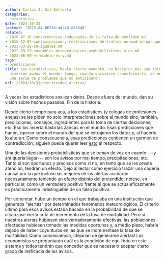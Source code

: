 ```yaml
---
author: Carlos J. Gil Bellosta
categories:
- estadística
date: 2024-10-31
lastmod: '2025-04-06T18:44:40.843340'
related:
- 2018-07-16-consecuencias-indeseadas-de-la-falta-de-humildad.md
- 2015-12-07-contaminacion-y-restricciones-de-trafico-en-madrid-por-que-no-se-puede-ni-prevenir-ni-estimar.md
- 2023-03-28-se-iguales.md
- 2022-09-29-ensembles-meteorologicos-probabilisticos-o-no.md
- 2022-06-09-el-modelo-es-y.md
tags:
- predicciones
title: Los estadísticos, hasta cierto momento, no hicieron más que interpretar de
  diversos modos el mundo; luego, cuando quisieron transformarlo, se encontraron con
  una serie de problemas que no anticiparon
url: /2024/10/31/efectividad-alertas/
---
```


A veces los estadísticos analizan datos. Desde afuera del mundo, dan su visión sobre hechos pasados. Fin de la historia.

Desde cierto tiempo para acá, a los estadísticos (y colegas de profesiones anejas) se les piden no solo interpretaciones sobre el mundo sino, también, predicciones, consejos, ingredientes para la toma de ciertas decisiones, etc. Eso los inserta hasta las zancas en el mundo. Esas predicciones que hacen, operan sobre el mundo del que se extrajeron los datos y, al hacerlo, lo alteran. Como consecuencia, esas predicciones contienen un germen de contradicción; alguien puede querer leer [esto](https://www.lesswrong.com/posts/SwcyMEgLyd4C3Dern/the-parable-of-predict-o-matic) al respecto.

Una de las decisiones probabilísticas que se toman de vez en cuando ---y ahí quería llegar--- son los avisos por mal tiempo, precipitaciones, etc. Tanto si son oportunos y precisos como si no, en tanto que se les preste atención, tendrán un efecto. Dejo al lector como ejercicio trazar una cadena causal por la que incluso las mejores de las alertas acabarán necesariamente teniendo un efecto distinto del pretendido: nótese, en particular, cómo un verdadero positivo frente al que se actúa eficazmente es prácticamente indistinguible de un falso positivo.

Por concretar, hubo un tiempo en el que trabajaba en una institución que generaba "alertas" por determinados fenómenos meteorológicos. El criterio último para esos avisos estaba basado en la probabilidad de que se alcanzase cierta cota de incremento de la tasa de mortalidad. Pero si nuestras alertas hubiesen sido verdaderamente efectivas, las poblaciones afectadas hubiesen tomado las medidas oportunas y, a medio plazo, habría dejado de haber coyunturas en las que se incrementase la tasa de mortalidad. Como consecuencia, ¡dejarían de generarse alertas! Los economistas se preguntarán cuál es la condición de equilibrio en este sistema y todos tendrán que conceder que es necesario aceptar cierto grado de ineficacia de los avisos.